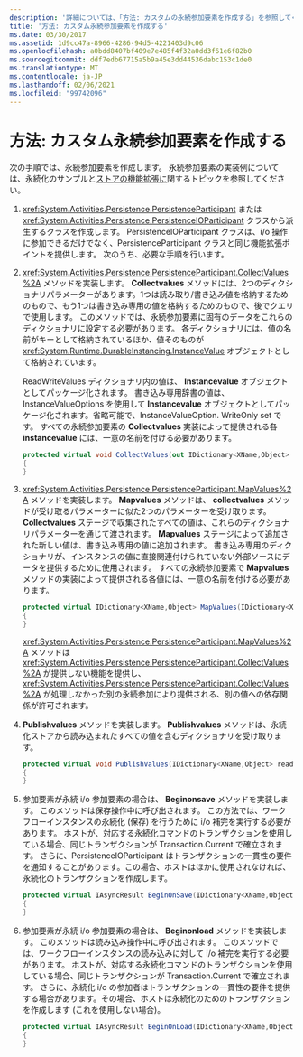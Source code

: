 ```yaml
---
description: '詳細については、「方法: カスタムの永続参加要素を作成する」を参照してください。'
title: '方法: カスタム永続参加要素を作成する'
ms.date: 03/30/2017
ms.assetid: 1d9cc47a-8966-4286-94d5-4221403d9c06
ms.openlocfilehash: a0bdd8407bf409e7e485f4f32a0dd3f61e6f82b0
ms.sourcegitcommit: ddf7edb67715a5b9a45e3dd44536dabc153c1de0
ms.translationtype: MT
ms.contentlocale: ja-JP
ms.lasthandoff: 02/06/2021
ms.locfileid: "99742096"
---
```

# <a name="how-to-create-a-custom-persistence-participant"></a>方法: カスタム永続参加要素を作成する

次の手順では、永続参加要素を作成します。 永続参加要素の実装例については、永続化のサンプルと[ストアの機能拡張](store-extensibility.md)[に](/previous-versions/dotnet/netframework-4.0/dd699769(v=vs.100))関するトピックを参照してください。  
  
1. <xref:System.Activities.Persistence.PersistenceParticipant> または <xref:System.Activities.Persistence.PersistenceIOParticipant> クラスから派生するクラスを作成します。 PersistenceIOParticipant クラスは、i/o 操作に参加できるだけでなく、PersistenceParticipant クラスと同じ機能拡張ポイントを提供します。 次のうち、必要な手順を行います。  
  
2. <xref:System.Activities.Persistence.PersistenceParticipant.CollectValues%2A> メソッドを実装します。 **Collectvalues** メソッドには、2つのディクショナリパラメーターがあります。1つは読み取り/書き込み値を格納するためのもので、もう1つは書き込み専用の値を格納するためのもので、後でクエリで使用します。 このメソッドでは、永続参加要素に固有のデータをこれらのディクショナリに設定する必要があります。 各ディクショナリには、値の名前がキーとして格納されているほか、値そのものが <xref:System.Runtime.DurableInstancing.InstanceValue> オブジェクトとして格納されています。  
  
    ReadWriteValues ディクショナリ内の値は、 **Instancevalue** オブジェクトとしてパッケージ化されます。 書き込み専用辞書の値は、InstanceValueOptions を使用して **Instancevalue** オブジェクトとしてパッケージ化されます。省略可能で、InstanceValueOption. WriteOnly set です。 すべての永続参加要素の **Collectvalues** 実装によって提供される各 **instancevalue** には、一意の名前を付ける必要があります。
  
    ```csharp  
    protected virtual void CollectValues(out IDictionary<XName,Object> readWriteValues, out IDictionary<XName,Object> writeOnlyValues)
    {
    }
    ```  
  
3. <xref:System.Activities.Persistence.PersistenceParticipant.MapValues%2A> メソッドを実装します。 **Mapvalues** メソッドは、 **collectvalues** メソッドが受け取るパラメーターに似た2つのパラメーターを受け取ります。 **Collectvalues** ステージで収集されたすべての値は、これらのディクショナリパラメーターを通じて渡されます。 **Mapvalues** ステージによって追加された新しい値は、書き込み専用の値に追加されます。  書き込み専用のディクショナリが、インスタンスの値に直接関連付けられていない外部ソースにデータを提供するために使用されます。 すべての永続参加要素で **Mapvalues** メソッドの実装によって提供される各値には、一意の名前を付ける必要があります。  
  
    ```csharp  
    protected virtual IDictionary<XName,Object> MapValues(IDictionary<XName,Object> readWriteValues,IDictionary<XName,Object> writeOnlyValues)
    {
    }
    ```  
  
     <xref:System.Activities.Persistence.PersistenceParticipant.MapValues%2A> メソッドは <xref:System.Activities.Persistence.PersistenceParticipant.CollectValues%2A> が提供しない機能を提供し、<xref:System.Activities.Persistence.PersistenceParticipant.CollectValues%2A> が処理しなかった別の永続参加により提供される、別の値への依存関係が許可されます。  
  
4. **Publishvalues** メソッドを実装します。 **Publishvalues** メソッドは、永続化ストアから読み込まれたすべての値を含むディクショナリを受け取ります。  
  
    ```csharp  
    protected virtual void PublishValues(IDictionary<XName,Object> readWriteValues)
    {
    }
    ```  
  
5. 参加要素が永続 i/o 参加要素の場合は、 **Beginonsave** メソッドを実装します。 このメソッドは保存操作中に呼び出されます。 この方法では、ワークフローインスタンスの永続化 (保存) を行うために i/o 補完を実行する必要があります。  ホストが、対応する永続化コマンドのトランザクションを使用している場合、同じトランザクションが Transaction.Current で確立されます。  さらに、PersistenceIOParticipant はトランザクションの一貫性の要件を通知することがあります。この場合、ホストはほかに使用されなければ、永続化のトランザクションを作成します。  
  
    ```csharp  
    protected virtual IAsyncResult BeginOnSave(IDictionary<XName,Object> readWriteValues, IDictionary<XName,Object> writeOnlyValues, TimeSpan timeout, AsyncCallback callback, Object state)
    {
    }
    ```  
  
6. 参加要素が永続 i/o 参加要素の場合は、 **Beginonload** メソッドを実装します。 このメソッドは読み込み操作中に呼び出されます。 このメソッドでは、ワークフローインスタンスの読み込みに対して i/o 補完を実行する必要があります。 ホストが、対応する永続化コマンドのトランザクションを使用している場合、同じトランザクションが Transaction.Current で確立されます。 さらに、永続化 i/o の参加者はトランザクションの一貫性の要件を提供する場合があります。その場合、ホストは永続化のためのトランザクションを作成します (これを使用しない場合)。  
  
    ```csharp  
    protected virtual IAsyncResult BeginOnLoad(IDictionary<XName,Object> readWriteValues, TimeSpan timeout, AsyncCallback callback, Object state)
    {
    }
    ```
